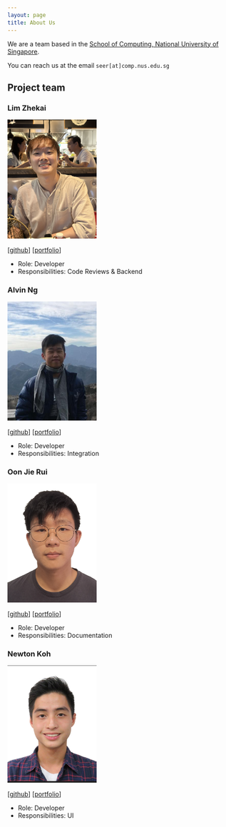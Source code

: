 ```yaml
---
layout: page
title: About Us
---
```


We are a team based in the [School of Computing, National University of Singapore](http://www.comp.nus.edu.sg).

You can reach us at the email `seer[at]comp.nus.edu.sg`

## Project team

### Lim Zhekai

<img src="images/zhekaiii.png" width="200px">

[[github](https://github.com/zhekaiii)]
[[portfolio](team/zhekaiii.md)]

* Role: Developer
* Responsibilities: Code Reviews & Backend

### Alvin Ng

<img src="images/alvinnzz.png" width="200px">

[[github](http://github.com/alvinnzz)]
[[portfolio](team/alvinnzz.md)]

* Role: Developer
* Responsibilities: Integration

### Oon Jie Rui

<img src="images/jerryo3.png" width="200px">

[[github](https://github.com/jerryo3)]
[[portfolio](team/jerryo3.md)]

* Role: Developer
* Responsibilities: Documentation

### Newton Koh

<img src="images/newtonkoh.png" width="200px">

[[github](http://github.com/newtonkoh)] 
[[portfolio](team/newtonkoh.md)]

* Role: Developer
* Responsibilities: UI


